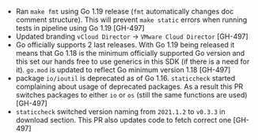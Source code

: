 * Ran `make fmt` using Go 1.19 release (`fmt` automatically changes doc comment structure). This
  will prevent `make static` errors when running tests in pipeline using Go 1.19 [GH-497]
* Updated branding `vCloud Director` -> `VMware Cloud Director` [GH-497]
* Go officially supports 2 last releases. With Go 1.19 being released it means that Go 1.18 is the
  minimum officially supported Go version and this set our hands free to use generics in this SDK
  (if there is a need for it). `go.mod` is updated to reflect Go minimum version 1.18 [GH-497]
* package `io/ioutil` is deprecated as of Go 1.16. `staticcheck` started complaining about usage of
  deprecated packages. As a result this PR switches packages to either `io` or `os` (still the same
  functions are used) [GH-497]
* `staticcheck` switched version naming from `2021.1.2` to `v0.3.3` in download section. This PR
  also updates code to fetch correct one [GH-497]